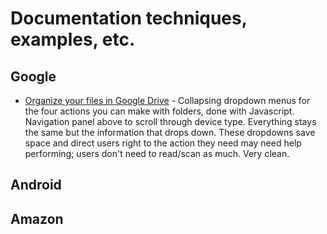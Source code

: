 # Documentation techniques, examples, etc.

## Google
* [Organize your files in Google Drive](https://support.google.com/drive/answer/2375091?hl=en&ref_topic=2375187) - Collapsing dropdown menus for the four actions you can make with folders, done with Javascript. Navigation panel above to scroll through device type. Everything stays the same but the information that drops down. These dropdowns save space and direct users right to the action they need may need help performing; users don't need to read/scan as much. Very clean.

## Android

## Amazon



